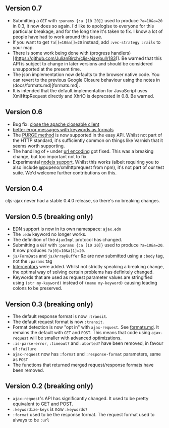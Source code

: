 ## Version 0.7

* Submitting a `GET` with `:params {:a [10 20]}` used to produce `?a=10&a=20` in 0.3, it now does so again. I'd like to apologise to everyone for this particular breakage, and for the long time it's taken to fix. I know a lot of people have had to work around this issue.
* If you want to get `?a[]=10&a[]=20` instead, add `:vec-strategy :rails` to your map.
* There is some work being done with (progress handlers)[(https://github.com/JulianBirch/cljs-ajax/pull/183)]. Be warned that this API is subject to change in later versions and should be considered unsupported at the present time.
* The json implementation now defaults to the browser native code. You can revert to the previous Google Closure behaviour using the notes in (docs/formats.md)[formats.md].
* It is intended that the default implementation for JavaScript uses XmlHttpRequest directly and XhrIO is deprecated in 0.8. Be warned. 

## Version 0.6

- Bug fix: [close the apache closeable client](https://github.com/JulianBirch/cljs-ajax/pull/178)
- [better error messages with keywords as formats](https://github.com/JulianBirch/cljs-ajax/pull/161)
- The [PURGE method](https://github.com/JulianBirch/cljs-ajax/pull/169) is now supported in the easy API. Whilst not part of the HTTP standard, it's sufficiently common on things like Varnish that it seems worth supporting.
- The handling of `+` under [url encoding](https://github.com/JulianBirch/cljs-ajax/pull/163) got fixed. This was a breaking change, but too important not to fix.
- Experimental [nodejs support](https://github.com/JulianBirch/cljs-ajax/pull/166). Whilst this works (albeit requiring you to also include @pupeno/xmlhttprequest from npm), it's not part of our test suite. We'd welcome further contributions on this.

## Version 0.4

cljs-ajax never had a stable 0.4.0 release, so there's no breaking changes.

## Version 0.5 (breaking only)

* EDN support is now in its own namespace: `ajax.edn`
* The `:edn` keyword no longer works.
* The definition of the `AjaxImpl` protocol has changed.
* Submitting a `GET` with `:params {:a [10 20]}` used to produce `?a=10&a=20`. It now produces `?a[0]=10&a[1]=20`.
* `js/FormData` and `js/ArrayBuffer` &c are now submitted using a `:body` tag, not the `:params` tag
* [Interceptors](docs/interceptors.md) were added. Whilst not strictly speaking a breaking change, the optimal way of solving certain problems has definitely changed.
* Keywords that are used as request parameter values are stringified using `(str my-keyword)` instead of `(name my-keyword)` causing leading colons to be preserved.

## Version 0.3 (breaking only)

* The default response format is now `:transit`.
* The default request format is now `:transit`.
* Format detection is now "opt in" with `ajax-request`.  See [formats.md](docs/formats.md).  It remains the default with `GET` and `POST`.  This means that code using `ajax-request` will be smaller with advanced optimizations.
* `:is-parse-error`, `:timeout?` and `:aborted?` have been removed, in favour of `:failure`
* `ajax-request` now has `:format` and `:response-format` parameters, same as `POST`
* The functions that returned merged request/response formats have been removed.

## Version 0.2 (breaking only)

* `ajax-request`'s API has significantly changed.  It used to be pretty equivalent to GET and POST.
* `:keywordize-keys` is now `:keywords?`
* `:format` used to be the response format.  The request format used to always to be `:url`
